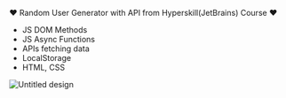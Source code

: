 ❤️ Random User Generator with API from Hyperskill(JetBrains) Course ❤️
- JS DOM Methods
- JS Async Functions
- APIs fetching data
- LocalStorage
- HTML, CSS

![Untitled design](https://github.com/iulianapintilie2022/display_page_with_API/assets/112865318/29bab5c2-bc00-4942-9145-337a3f18d85c)
